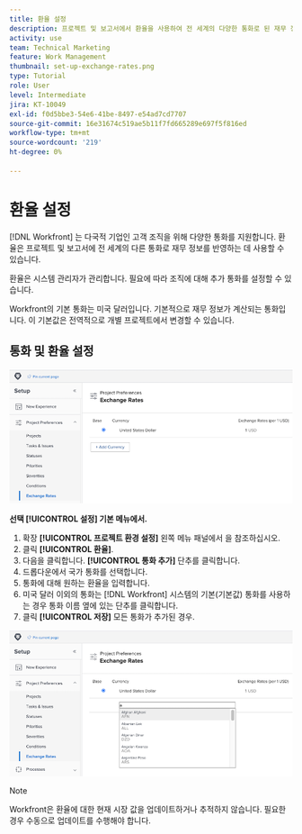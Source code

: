 ```yaml
---
title: 환율 설정
description: 프로젝트 및 보고서에서 환율을 사용하여 전 세계의 다양한 통화로 된 재무 정보를 반영하는 방법에 대해 알아봅니다.
activity: use
team: Technical Marketing
feature: Work Management
thumbnail: set-up-exchange-rates.png
type: Tutorial
role: User
level: Intermediate
jira: KT-10049
exl-id: f0d5bbe3-54e6-41be-8497-e54ad7cd7707
source-git-commit: 16e31674c519ae5b11f7fd665289e697f5f816ed
workflow-type: tm+mt
source-wordcount: '219'
ht-degree: 0%

---
```


# 환율 설정

[!DNL Workfront] 는 다국적 기업인 고객 조직을 위해 다양한 통화를 지원합니다. 환율은 프로젝트 및 보고서에 전 세계의 다른 통화로 재무 정보를 반영하는 데 사용할 수 있습니다.

환율은 시스템 관리자가 관리합니다. 필요에 따라 조직에 대해 추가 통화를 설정할 수 있습니다.

Workfront의 기본 통화는 미국 달러입니다. 기본적으로 재무 정보가 계산되는 통화입니다. 이 기본값은 전역적으로 개별 프로젝트에서 변경할 수 있습니다.

## 통화 및 환율 설정

![환율 선택 이미지](assets/setting-up-finances-4.png)

**선택 [!UICONTROL 설정] 기본 메뉴에서.**

1. 확장 **[!UICONTROL 프로젝트 환경 설정]** 왼쪽 메뉴 패널에서 을 참조하십시오.
1. 클릭 **[!UICONTROL 환율]**.
1. 다음을 클릭합니다. **[!UICONTROL 통화 추가]** 단추를 클릭합니다.
1. 드롭다운에서 국가 통화를 선택합니다.
1. 통화에 대해 원하는 환율을 입력합니다.
1. 미국 달러 이외의 통화는 [!DNL Workfront] 시스템의 기본(기본값) 통화를 사용하는 경우 통화 이름 옆에 있는 단추를 클릭합니다.
1. 클릭 **[!UICONTROL 저장]** 모든 통화가 추가된 경우.

![환율 목록에 통화를 추가하는 이미지](assets/setting-up-finances-5.png)

>[!NOTE]
>
>Workfront은 환율에 대한 현재 시장 값을 업데이트하거나 추적하지 않습니다. 필요한 경우 수동으로 업데이트를 수행해야 합니다.
